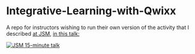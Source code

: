 # Integrative-Learning-with-Qwixx
A repo for instructors wishing to run their own version of the activity that I described [at JSM](https://ww2.amstat.org/meetings/jsm/2021/onlineprogram/AbstractDetails.cfm?abstractid=319030), [in this talk:](https://youtu.be/ivuEVW7MUlk)

[![JSM 15-minute talk](https://img.youtube.com/vi/ivuEVW7MUlk/0.jpg)](https://www.youtube.com/watch?v=ivuEVW7MUlk)
